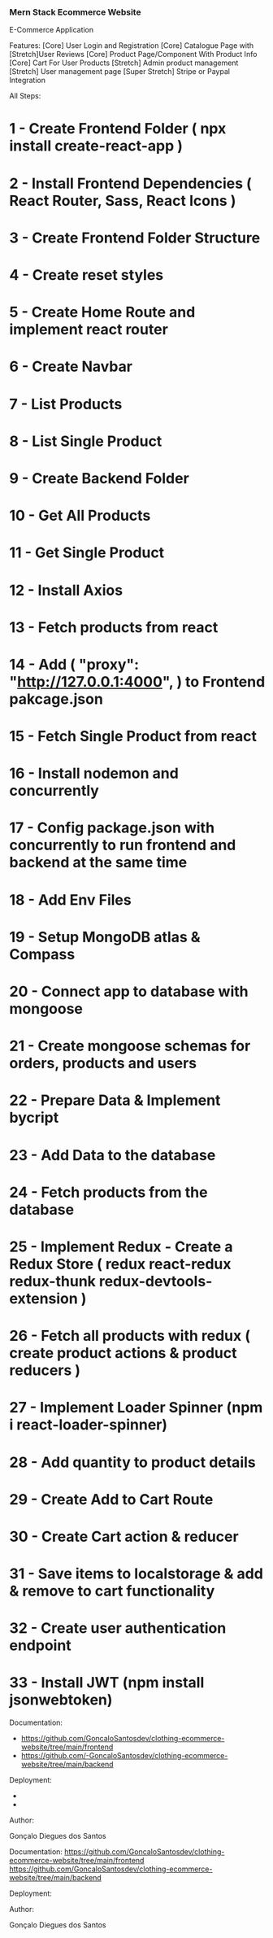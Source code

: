 ### Mern Stack Ecommerce Website ###

E-Commerce Application

Features:
    [Core] User Login and Registration
    [Core] Catalogue Page with [Stretch]User Reviews
    [Core] Product Page/Component With Product Info
    [Core] Cart For User Products
    [Stretch] Admin product management
    [Stretch] User management page
    [Super Stretch] Stripe or Paypal Integration

All Steps: 

# 1 - Create Frontend Folder ( npx install create-react-app )
# 2 - Install Frontend Dependencies ( React Router, Sass, React Icons )
# 3 - Create Frontend Folder Structure
# 4 - Create reset styles
# 5 - Create Home Route and implement react router 
# 6 - Create Navbar
# 7 - List Products 
# 8 - List Single Product 
# 9 - Create Backend Folder 
# 10 - Get All Products
# 11 - Get Single Product
# 12 - Install Axios
# 13 - Fetch products from react
# 14 - Add ( "proxy": "http://127.0.0.1:4000", ) to Frontend pakcage.json
# 15 - Fetch Single Product from react
# 16 - Install nodemon and concurrently
# 17 - Config package.json with concurrently to run frontend and backend at the same time
# 18 - Add Env Files
# 19 - Setup MongoDB atlas & Compass
# 20 - Connect app to database with mongoose
# 21 - Create mongoose schemas for orders, products and users
# 22 - Prepare Data & Implement bycript
# 23 - Add Data to the database
# 24 - Fetch products from the database
# 25 - Implement Redux - Create a Redux Store ( redux react-redux redux-thunk redux-devtools-extension )
# 26 - Fetch all products with redux ( create product actions & product reducers )
# 27 - Implement Loader Spinner (npm i react-loader-spinner)
# 28 - Add quantity to product details
# 29 - Create Add to Cart Route
# 30 - Create Cart action & reducer
# 31 - Save items to localstorage & add & remove to cart functionality
# 32 - Create user authentication endpoint
# 33 - Install JWT (npm install jsonwebtoken)

Documentation: 
 - https://github.com/GoncaloSantosdev/clothing-ecommerce-website/tree/main/frontend 
 - https://github.com/-GoncaloSantosdev/clothing-ecommerce-website/tree/main/backend

Deployment:

  -
  -

Author:

Gonçalo Diegues dos Santos

Documentation: 
https://github.com/GoncaloSantosdev/clothing-ecommerce-website/tree/main/frontend
https://github.com/GoncaloSantosdev/clothing-ecommerce-website/tree/main/backend

Deployment:


Author: 

Gonçalo Diegues dos Santos

